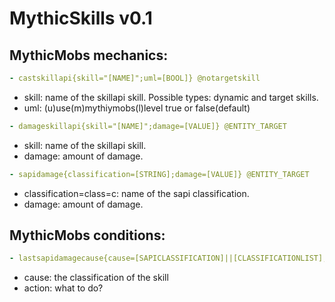 # MythicSkills v0.1

## MythicMobs mechanics:

```yaml 
- castskillapi{skill="[NAME]";uml=[BOOL]} @notargetskill
```
+ skill: name of the skillapi skill. Possible types: dynamic and target skills.
+ uml: (u)use(m)mythiymobs(l)level true or false(default)

```yaml 
- damageskillapi{skill="[NAME]";damage=[VALUE]} @ENTITY_TARGET
```
+ skill: name of the skillapi skill.
+ damage: amount of damage.

```yaml 
- sapidamage{classification=[STRING];damage=[VALUE]} @ENTITY_TARGET
```
+ classification=class=c: name of the sapi classification.
+ damage: amount of damage.


## MythicMobs conditions:

```yaml 
- lastsapidamagecause{cause=[SAPICLASSIFICATION]||[CLASSIFICATIONLIST];action=[BOOL]||[CAST]||[CASTINSTEAD]}
```
+ cause: the classification of the skill
+ action: what to do?
